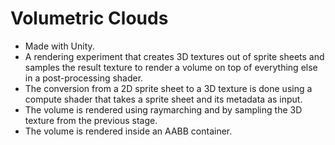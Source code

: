 # Volumetric Clouds
* Made with Unity.
* A rendering experiment that creates 3D textures out of sprite sheets and samples the result texture to render a volume on top of everything else in a post-processing shader.
* The conversion from a 2D sprite sheet to a 3D texture is done using a compute shader that takes a sprite sheet and its metadata as input.
* The volume is rendered using raymarching and by sampling the 3D texture from the previous stage.
* The volume is rendered inside an AABB container.
